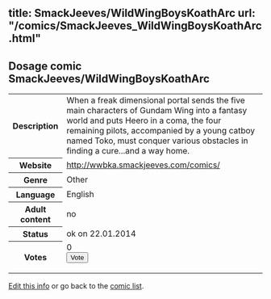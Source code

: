 title: SmackJeeves/WildWingBoysKoathArc
url: "/comics/SmackJeeves_WildWingBoysKoathArc.html"
---
Dosage comic SmackJeeves/WildWingBoysKoathArc
-----------------------------------------

<p id="msg"></p>
<script type="text/javascript">
if (window.location.search === '?edit_info_mail=sent_ok') {
  var elem = document.getElementById("msg");
  elem.innerHTML = 'Edited information sucessfully sent for review, which is usually done daily. Thanks!';
  elem.className = 'ok';
}
</script>
<table class="comicinfo">
<tr>
<th>Description</th><td>When a freak dimensional portal sends the five main characters of Gundam Wing into a fantasy world and puts Heero in a coma, the four remaining pilots, accompanied by a young catboy named Toko, must conquer various obstacles in finding a cure...and a way home.</td>
</tr>
<tr>
<th>Website</th><td><a href="http://wwbka.smackjeeves.com/comics/">http://wwbka.smackjeeves.com/comics/</a></td>
</tr>
<tr>
<th>Genre</th><td>Other</td>
</tr>
<tr>
<th>Language</th><td>English</td>
</tr>
<tr>
<th>Adult content</th><td>no</td>
</tr>
<tr>
<th>Status</th><td>ok on 22.01.2014</td>
</tr>
<tr>
<th>Votes</th><td>0
<form action="http://gaecounter.appspot.com/count/" method="POST">
<input name="name" type="hidden" value="SmackJeeves_WildWingBoysKoathArc"/>
<input name="uid" type="hidden" id="voteuid" value=""/>
<input type="submit" value="Vote"/>
</form>
</td>
</tr>
</table>
<script type="text/javascript">
var ua = navigator.userAgent;
document.getElementById("voteuid").value = ua.replace(/[^a-zA-Z0-9\._:]/g , "_");;
</script>

[Edit this info](SmackJeeves_WildWingBoysKoathArc_edit.html) or go back to the [comic list](../comic-index.html).
